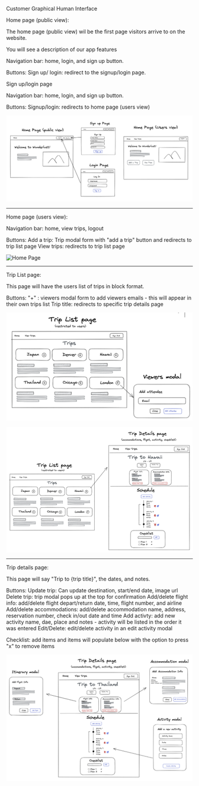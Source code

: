 Customer Graphical Human Interface

Home page (public view):

The  home page (public view) wil be the first page visitors arrive to on the website.

You will see a description of our app features 

Navigation bar: home, login, and sign up button.

Buttons:
Sign up/ login: redirect to the signup/login page.


Sign up/login page

Navigation bar: home, login, and sign up button.

Buttons:
Signup/login: redirects to home page (users view)

![Home Page](wireframes/Home_Page.png)
___________________________________________________________________
Home page (users view):

Navigation bar: home, view trips, logout

Buttons:
Add a trip: Trip modal form with "add a trip" button and redirects to trip list page
View trips: redirects to trip list page

![Home Page](wireframes/add_trip.png)
________________________________________________________________
Trip List page:

This page will have the users list of trips in block format. 

Buttons:
"+" : viewers modal form to add viewers emails
    - this will appear in their own trips list
Trip title: redirects to specific trip details page

![Trip List page](wireframes/add_viewer.png)

![Trip List to trip detail](wireframes/trip_list_to_detail.png)
________________________________________________________________
Trip details page:

This page will say "Trip to {trip title}", the dates, and notes. 

Buttons:
Update trip: Can update destination, start/end date, image url
Delete trip: trip modal pops up at the top for confirmation
Add/delete flight info: add/delete flight depart/return date, time, flight number, and airline
Add/delete accommodations: add/delete accommodation name, address, reservation number, check in/out date and time
Add activty: add new activity name, dae, place and notes
    - activity will be listed in the order it was entered
    Edit/Delete: edit/delete activity in an edit activity modal

Checklist: add items and items will populate below with the option to press "x" to remove items

![Trip Details page](wireframes/trip_detail_page.png)